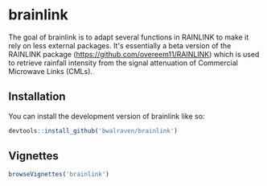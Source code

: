 
# brainlink

<!-- badges: start -->
<!-- badges: end -->

The goal of brainlink is to adapt several functions in RAINLINK to make it rely on less external packages.
It's essentially a beta version of the RAINLINK package (https://github.com/overeem11/RAINLINK) which is used to retrieve rainfall intensity from the signal attenuation of Commercial Microwave Links (CMLs). 

## Installation

You can install the development version of brainlink like so:

``` r
devtools::install_github('bwalraven/brainlink')
```

## Vignettes

``` r
browseVignettes('brainlink')
```

